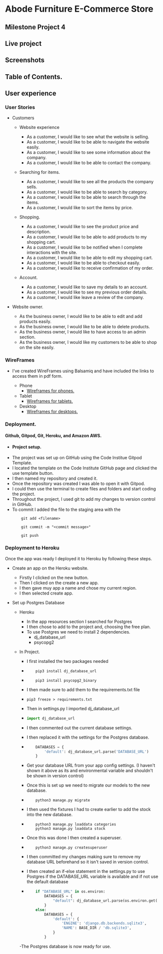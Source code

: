 # Abode Furniture E-Commerce Store

## Milestone Project 4



## Live project



## Screenshots



## Table of Contents.

## User experience

### User Stories

- Customers
  - Website experience
    - As a customer, I would like to see what the website is selling.
    - As a customer, I would like to be able to navigate the website easily.
    - As a customer, I would like to see some information about the company.
    - As a customer, I would like to be able to contact the company.
  
  - Searching for items.
    - As a customer, I would like to see all the products the company sells.
    - As a customer, I would like to be able to search by category.
    - As a customer, I would like to be able to search through the items.
    - As a customer, I would like to sort the items by price.

  - Shopping.
    - As a customer, I would like to see the product price and description.
    - As a customer, I would like to be able to add products to my shopping cart.
    - As a customer, I would like to be notified when I complete interactions with the site.
    - As a customer, I would like to be able to edit my shopping cart.
    - As a customer, I would like to be able to checkout easily.
    - As a customer, I would like to receive confirmation of my order.

  - Account.
    - As a customer, I would like to save my details to an account.
    - As a customer, I would like to see my previous order details.
    - As a customer, I would like leave a review of the company.

- Website owner.
  - As the business owner, I would like to be able to edit and add products easily.
  - As the business owner, I would like to be able to delete products.
  - As the business owner, I would like to have access to an admin section. 
  - As the business owner, I would like my customers to be able to shop on the site easily.


### WireFrames

- I've created WireFrames using Balsamiq and have included the links to access them in pdf form.

  - Phone
    - [Wireframes for phones.](readme-images/wireframes/milestone4-mobile-wireframes.pdf)
  - Tablet
    - [Wireframes for tablets.](readme-images/wireframes/milestone4-tablet-wireframes.pdf)
  - Desktop
    - [Wireframes for desktops.](readme-images/wireframes/milestone4-desktop-wireframes.pdf)


### Deployment.

#### Github, Gitpod, Git, Heroku, and Amazon AWS.

- #### Project setup.
 - The project was set up on GitHub using the Code Institue Gitpod Template.
  - I located the template on the Code Institute GitHub page and clicked the use template button.
  - I then named my repository and created it.
  - Once the repository was created I was able to open it with Gitpod.
  - I could then use the terminal to create files and folders and start coding the project.
  - Throughout the project, I used git to add my changes to version control in GitHub.
  - To commit I added the file to the staging area with the 
    ```
        git add <filename>
    ```
    ```
        git commit -m "<commit message>"
    ```
    ```
        git push
    ```
 
 ### Deployment to Heroku

  Once the app was ready I deployed it to Heroku by following these steps.

- Create an app on the Heroku website.
    - Firstly I clicked on the new button.
    - Then I clicked on the create a new app.
    - I then gave muy app a name and chose my current region.
    - I then selected create app.

- Set up Postgres Database
  - Heroku
    - In the app resources section I searched for Postgres
    - I then chose to add to the project and, choosing the free plan.
    - To use Postgres we need to install 2 dependencies.
        - dj_database_url
        - psycopg2

  - In Project.
    - I first installed the two packages needed 

    - 
        ``` 
            pip3 install dj_database_url
        ```
    -
        ```
            pip3 install psycopg2_binary
        ```

    - I then made sure to add them to the requirements.txt file
    -
        ```
        pip3 freeze > requirements.txt
        ```
    - Then in settings.py I imported dj_database_url
    - 
        ``` python
        import dj_database_url
        ```
    - I then commented out the current database settings.
    - I then replaced it with the settings for the Postgres database.
    -
        ``` python
            DATABASES = {
                'default': dj_database_url.parse('DATABASE_URL')
            }
        ```
    - Get your database URL from your app config settings. (I haven't shown it above as its and environmental variable and shouldn't be shown in version control)

    - Once this is set up we need to migrate our models to the new database.
    - 
        ``` 
            python3 manage.py migrate
        ```

    - I then used the fixtures I had to create earlier to add the stock into the new database. 
    - 
        ```
            python3 manage.py loaddata categories
            python3 manage.py loaddata stock
        ```

    - Once this was done I then created a superuser.
    - 
        ```
            python3 manage.py createsuperuser
        ```
    
    - I then committed my changes making sure to remove my database URL beforehand so it isn't saved in version control.

    - I then created an if-else statement in the settings.py to use Postgres if the DATABASE_URL variable is available and if not use the default database

    - 
        ``` python
            if "DATABASE_URL" in os.environ:
                DATABASES = {
                    "default": dj_database_url.parse(os.environ.get('DATABASE_URL'))
                }
            else:
                DATABASES = {
                    'default': {
                        'ENGINE': 'django.db.backends.sqlite3',
                        'NAME': BASE_DIR / 'db.sqlite3',
                    }
                }
        ```
    
    -The Postgres database is now ready for use.

    